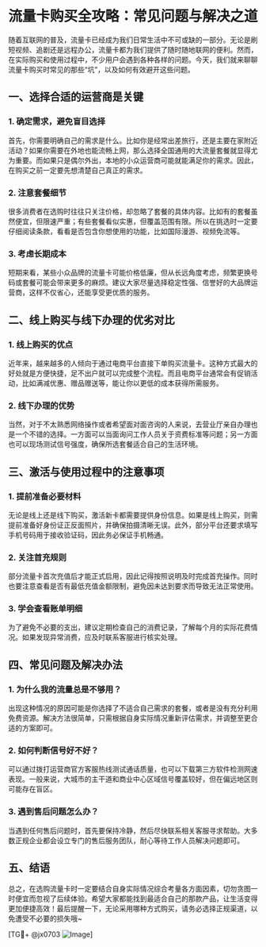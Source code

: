# 流量卡购买全攻略：常见问题与解决之道

随着互联网的普及，流量卡已经成为我们日常生活中不可或缺的一部分。无论是刷短视频、追剧还是远程办公，流量卡都为我们提供了随时随地联网的便利。然而，在实际购买和使用过程中，不少用户会遇到各种各样的问题。今天，我们就来聊聊流量卡购买时常见的那些“坑”，以及如何有效避开这些问题。

## 一、选择合适的运营商是关键

### 1. 确定需求，避免盲目选择
首先，你需要明确自己的需求是什么。比如你是经常出差旅行，还是主要在家附近活动？如果你需要在外地也能流畅上网，那么选择全国通用的大流量套餐就显得尤为重要。而如果只是偶尔外出，本地的小众运营商可能就能满足你的需求。因此，在购买之前一定要先想清楚自己真正的需求。

### 2. 注意套餐细节
很多消费者在选购时往往只关注价格，却忽略了套餐的具体内容。比如有的套餐虽然便宜，但限速严重；有些套餐看似实惠，但覆盖范围有限。所以在挑选时一定要仔细阅读条款，看看是否包含你想使用的功能，比如国际漫游、视频免流等。

### 3. 考虑长期成本
短期来看，某些小众品牌的流量卡可能价格低廉，但从长远角度考虑，频繁更换号码或套餐可能会带来更多的麻烦。建议大家尽量选择稳定性强、信誉好的大品牌运营商，这样不仅省心，还能享受更优质的服务。

## 二、线上购买与线下办理的优劣对比

### 1. 线上购买的优点
近年来，越来越多的人倾向于通过电商平台直接下单购买流量卡。这种方式最大的好处就是方便快捷，足不出户就可以完成整个流程。而且电商平台通常会有促销活动，比如满减优惠、赠品赠送等，能让你以更低的成本获得所需服务。

### 2. 线下办理的优势
当然，对于不太熟悉网络操作或者希望面对面咨询的人来说，去营业厅亲自办理也是一个不错的选择。一方面可以当面询问工作人员关于资费标准等问题；另一方面也可以现场测试信号强度，确保所选套餐适合自己的生活环境。

## 三、激活与使用过程中的注意事项

### 1. 提前准备必要材料
无论是线上还是线下购买，激活新卡都需要提供身份信息。如果是线上购买，则需提前准备好身份证正反面照片，并确保拍摄清晰无误。此外，部分平台还要求填写手机号码用于接收验证码，因此务必保证手机畅通。

### 2. 关注首充规则
部分流量卡首次充值后才能正式启用，因此记得按照说明及时完成首充操作。同时也要注意查看是否有最低充值金额限制，避免因未达到要求而导致无法正常使用。

### 3. 学会查看账单明细
为了避免不必要的支出，建议定期检查自己的消费记录，了解每个月的实际花费情况。如果发现异常消费，应及时联系客服进行核实处理。

## 四、常见问题及解决办法

### 1. 为什么我的流量总是不够用？
出现这种情况的原因可能是你选择了不适合自己需求的套餐，或者是没有充分利用免费资源。解决方法很简单，只需根据自身实际情况重新评估需求，并调整至更合适的方案即可。

### 2. 如何判断信号好不好？
可以通过拨打运营商官方客服热线测试通话质量，也可以下载第三方软件检测网速表现。一般来说，大城市的主干道和商业中心区域信号覆盖较好，但在偏远地区则可能存在盲区。

### 3. 遇到售后问题怎么办？
当遇到任何售后问题时，首先要保持冷静，然后尽快联系相关客服寻求帮助。大多数正规企业都会设立专门的售后服务团队，耐心等待工作人员解决问题即可。

## 五、结语

总之，在选购流量卡时一定要结合自身实际情况综合考量各方面因素，切勿贪图一时便宜而忽视了后续体验。希望大家都能找到最适合自己的那款产品，让生活变得更加便捷高效！最后提醒一下，无论采用哪种方式购买，请务必选择正规渠道，以免遭受不必要的损失哦~

[TG💪+ @jx0703 ![Image](https://github.com/user-attachments/assets/dbca1d08-cadb-493c-b0ec-ad6f7a83f270)]